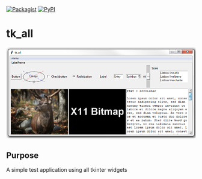 [![Packagist](https://img.shields.io/packagist/l/doctrine/orm.svg?style=social)]()
[![PyPI](https://img.shields.io/pypi/pyversions/Django.svg?style=social)]()

# tk_all
![App](./tk_all.png)

## Purpose
A simple test application using all tkinter widgets
